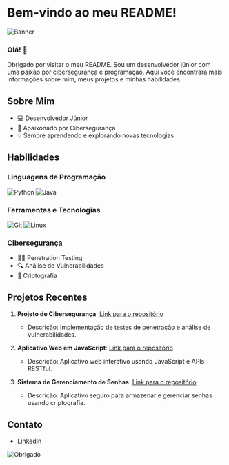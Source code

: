 # Bem-vindo ao meu README!

![Banner](https://via.placeholder.com/800x200.png?text=Bem-vindo+ao+meu+README!)

### Olá! 👋
Obrigado por visitar o meu README. Sou um desenvolvedor júnior com uma paixão por cibersegurança e programação. Aqui você encontrará mais informações sobre mim, meus projetos e minhas habilidades.

## Sobre Mim
- 💻 Desenvolvedor Júnior
- 🔐 Apaixonado por Cibersegurança
- 💡 Sempre aprendendo e explorando novas tecnologias

## Habilidades
### Linguagens de Programação
![Python](https://img.shields.io/badge/-Python-3776AB?style=flat-square&logo=python&logoColor=white)
![Java](https://img.shields.io/badge/-Java-007396?style=flat-square&logo=java&logoColor=white)

### Ferramentas e Tecnologias
![Git](https://img.shields.io/badge/-Git-F05032?style=flat-square&logo=git&logoColor=white)
![Linux](https://img.shields.io/badge/-Linux-FCC624?style=flat-square&logo=linux&logoColor=black)

### Cibersegurança
- 🕵️‍♂️ Penetration Testing
- 🔍 Análise de Vulnerabilidades
- 🔐 Criptografia

## Projetos Recentes
1. **Projeto de Cibersegurança**: [Link para o repositório](#)
   - Descrição: Implementação de testes de penetração e análise de vulnerabilidades.
   
2. **Aplicativo Web em JavaScript**: [Link para o repositório](#)
   - Descrição: Aplicativo web interativo usando JavaScript e APIs RESTful.

3. **Sistema de Gerenciamento de Senhas**: [Link para o repositório](#)
   - Descrição: Aplicativo seguro para armazenar e gerenciar senhas usando criptografia.

## Contato

- [LinkedIn](https://www.linkedin.com/in/moisesdsilva/)
  

![Obrigado](https://via.placeholder.com/800x100.png?text=Obrigado+por+visitar!)

